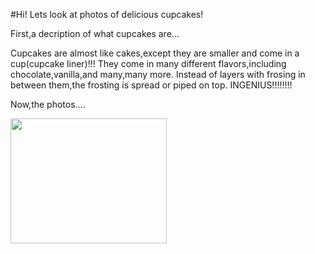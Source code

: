 #Hi!  Lets look at photos of delicious cupcakes!

First,a decription of what cupcakes are...

Cupcakes are almost like cakes,except they are smaller and come in a cup(cupcake liner)!!!
They come in many different flavors,including chocolate,vanilla,and many,many more.
Instead of layers with frosing in between them,the frosting is spread or piped on top.
INGENIUS!!!!!!!!

Now,the photos....

<img src="http://www.sonrisasypostres.com.ve/wp-content/uploads/2016/05/cupcake-chocolate-1.jpg" height=200 width=250 />
